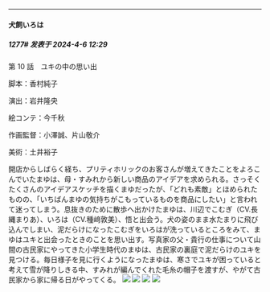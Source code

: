﻿
*****

####  犬飼いろは  
##### 1277#       发表于 2024-4-6 12:29

第 10 話　ユキの中の思い出

脚本：香村純子

演出：岩井隆央

絵コンテ：今千秋

作画監督：小澤誠、片山敬介

美術：土井裕子

開店からしばらく経ち、プリティホリックのお客さんが増えてきたことをよろこんでいたまゆは、母・すみれから新しい商品のアイデアを求められる。さっそくたくさんのアイデアスケッチを描くまゆだったが、「どれも素敵」とほめられたものの、「いちばんまゆの気持ちがこもっているものを商品にしたい」と言われて迷ってしまう。息抜きのために散歩へ出かけたまゆは、川辺でこむぎ（CV.長縄まりあ）、いろは（CV.種﨑敦美）、悟と出会う。犬の姿のまま水たまりに飛び込んでしまい、泥だらけになったこむぎをいろはが洗っているところをみて、まゆはユキと出会ったときのことを思い出す。写真家の父・貴行の仕事について山間の古民家にやってきた小学生時代のまゆは、古民家の裏庭で泥だらけのユキを見つける。毎日様子を見に行くようになったまゆは、寒さでユキが困っていると考えて雪が降りしきる中、すみれが編んでくれた毛糸の帽子を渡すが、やがて古民家から家に帰る日がやってくる。
<img src="https://p.sda1.dev/16/ee53bdc6b33fc3c8eeb35667b22eb050/001.jpg" referrerpolicy="no-referrer">
<img src="https://p.sda1.dev/16/8cc8ce55737d8f96fee8820525177d3f/002.jpg" referrerpolicy="no-referrer">
<img src="https://p.sda1.dev/16/a02f60c576cd2fd07d62d7ad0078150b/003.jpg" referrerpolicy="no-referrer">
<img src="https://p.sda1.dev/16/770d3e4b7c6e8c705273cc245755eec5/004.jpg" referrerpolicy="no-referrer">

